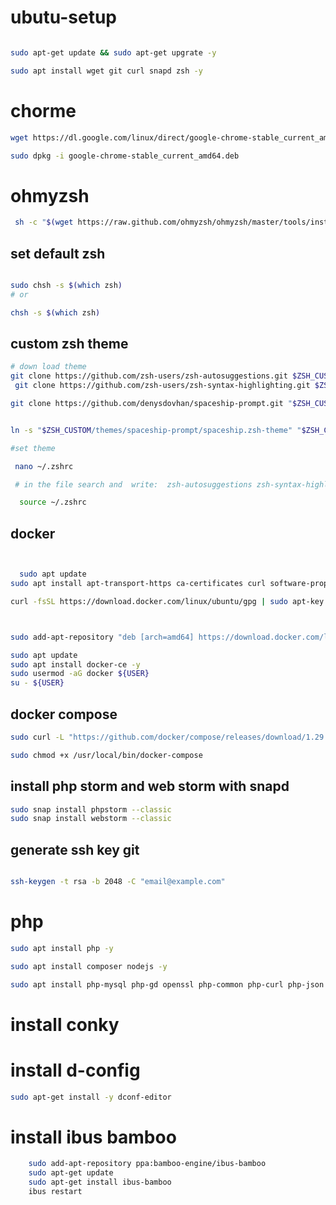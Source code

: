 # ubutu-setup

```bash 

sudo apt-get update && sudo apt-get upgrate -y

sudo apt install wget git curl snapd zsh -y

```

# chorme

``` bash
wget https://dl.google.com/linux/direct/google-chrome-stable_current_amd64.deb

sudo dpkg -i google-chrome-stable_current_amd64.deb

```

# ohmyzsh

 ```bash 
  sh -c "$(wget https://raw.github.com/ohmyzsh/ohmyzsh/master/tools/install.sh -O -)"

 ```
## set default zsh 
```bash 

sudo chsh -s $(which zsh)
# or 

chsh -s $(which zsh)

```
## custom zsh theme 

```bash 
# down load theme 
git clone https://github.com/zsh-users/zsh-autosuggestions.git $ZSH_CUSTOM/plugins/zsh-autosuggestions && 
 git clone https://github.com/zsh-users/zsh-syntax-highlighting.git $ZSH_CUSTOM/plugins/zsh-syntax-highlighting

git clone https://github.com/denysdovhan/spaceship-prompt.git "$ZSH_CUSTOM/themes/spaceship-prompt" --depth=1


ln -s "$ZSH_CUSTOM/themes/spaceship-prompt/spaceship.zsh-theme" "$ZSH_CUSTOM/themes/spaceship.zsh-theme" 

#set theme

 nano ~/.zshrc

 # in the file search and  write:  zsh-autosuggestions zsh-syntax-highlighting => to plugin , spaceship => to theme name

  source ~/.zshrc

```
 

  ## docker
```bash 


  sudo apt update
sudo apt install apt-transport-https ca-certificates curl software-properties-common -y

curl -fsSL https://download.docker.com/linux/ubuntu/gpg | sudo apt-key add -



sudo add-apt-repository "deb [arch=amd64] https://download.docker.com/linux/ubuntu bionic stable"

sudo apt update
sudo apt install docker-ce -y
sudo usermod -aG docker ${USER}
su - ${USER}
```

## docker compose


```bash 
sudo curl -L "https://github.com/docker/compose/releases/download/1.29.1/docker-compose-$(uname -s)-$(uname -m)" -o /usr/local/bin/docker-compose

sudo chmod +x /usr/local/bin/docker-compose

```


## install php storm and web storm with snapd


```bash 
sudo snap install phpstorm --classic
sudo snap install webstorm --classic

``` 

## generate ssh key git
```bash 

ssh-keygen -t rsa -b 2048 -C "email@example.com"

```
# php 
``` bash 
sudo apt install php -y

sudo apt install composer nodejs -y

sudo apt install php-mysql php-gd openssl php-common php-curl php-json php-mbstring php-mysql php-xml php-zip

```

# install conky

# install d-config
```bash 
sudo apt-get install -y dconf-editor


```

# install ibus bamboo
```bash 
    sudo add-apt-repository ppa:bamboo-engine/ibus-bamboo
    sudo apt-get update
    sudo apt-get install ibus-bamboo
    ibus restart

```
